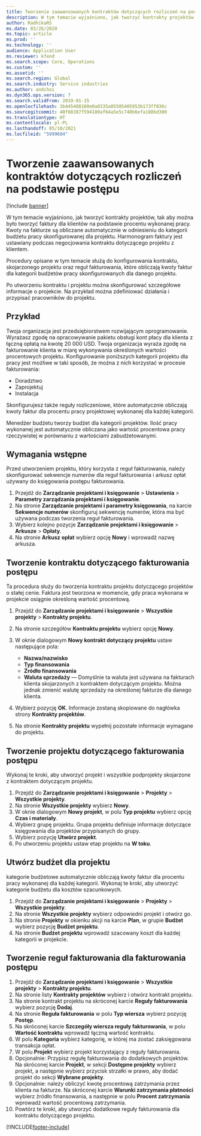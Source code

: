 ```yaml
---
title: Tworzenie zaawansowanych kontraktów dotyczących rozliczeń na podstawie postępu
description: W tym temacie wyjaśniono, jak tworzyć kontrakty projektów, tak aby można było generować faktury dla klientów na podstawie procentu wykonanej pracy.
author: RadhikaRS
ms.date: 03/26/2020
ms.topic: article
ms.prod: ''
ms.technology: ''
audience: Application User
ms.reviewer: kfend
ms.search.scope: Core, Operations
ms.custom: ''
ms.assetid: ''
ms.search.region: Global
ms.search.industry: Service industries
ms.author: andchoi
ms.dyn365.ops.version: 7
ms.search.validFrom: 2019-01-15
ms.openlocfilehash: 3b445488100e0a8335a05505405953b173ff836c
ms.sourcegitcommit: 40f68387f594180af64a5e5c748b6efa188bd300
ms.translationtype: HT
ms.contentlocale: pl-PL
ms.lasthandoff: 05/10/2021
ms.locfileid: "5999684"
---
```

# <a name="create-advanced-contracts-for-billing-based-on-progress"></a>Tworzenie zaawansowanych kontraktów dotyczących rozliczeń na podstawie postępu
[!include [banner](../includes/banner.md)]

W tym temacie wyjaśniono, jak tworzyć kontrakty projektów, tak aby można było tworzyć faktury dla klientów na podstawie procentu wykonanej pracy. Kwoty na fakturze są obliczane automatycznie w odniesieniu do kategorii budżetu pracy skonfigurowanej dla projektu. Harmonogram faktury jest ustawiany podczas negocjowania kontraktu dotyczącego projektu z klientem.

Procedury opisane w tym temacie służą do konfigurowania kontraktu, skojarzonego projektu oraz reguł fakturowania, które obliczają kwoty faktur dla kategorii budżetów pracy skonfigurowanych dla danego projektu.

Po utworzeniu kontraktu i projektu można skonfigurować szczegółowe informacje o projekcie. Na przykład można zdefiniować działania i przypisać pracowników do projektu.

## <a name="example"></a>Przykład

Twoja organizacja jest przedsiębiorstwem rozwijającym oprogramowanie. Wyrażasz zgodę na opracowywanie pakietu obsługi kont płacy dla klienta z łączną opłatą na kwotę 20 000 USD. Twoja organizacja wyraża zgodę na fakturowanie klienta w miarę wykonywania określonych wartości procentowych projektu. Konfigurowanie poniższych kategorii projektu dla pracy jest możliwe w taki sposób, że można z nich korzystać w procesie fakturowania:

- Doradztwo
- Zaprojektuj
- Instalacja

Skonfigurujesz także reguły rozliczeniowe, które automatycznie obliczają kwoty faktur dla procentu pracy projektowej wykonanej dla każdej kategorii.

Menedżer budżetu tworzy budżet dla kategorii projektów. Ilość pracy wykonanej jest automatycznie obliczana jako wartość procentowa pracy rzeczywistej w porównaniu z wartościami zabudżetowanymi.

## <a name="prerequisites"></a>Wymagania wstępne

Przed utworzeniem projektu, który korzysta z reguł fakturowania, należy skonfigurować sekwencje numerów dla reguł fakturowania i arkusz opłat używany do księgowania postępu fakturowania.

1. Przejdź do **Zarządzanie projektami i księgowanie** \> **Ustawienia** \> **Parametry zarządzania projektami i księgowanie**.
2. Na stronie **Zarządzanie projektami i parametry księgowania**, na karcie **Sekwencje numerów** skonfiguruj sekwencję numerów, która ma być używana podczas tworzenia reguł fakturowania.
3. Wybierz kolejno pozycje **Zarządzanie projektami i księgowanie** \> **Arkusze** \> **Opłaty**.
4. Na stronie **Arkusz opłat** wybierz opcję **Nowy** i wprowadź nazwę arkusza.

## <a name="create-a-contract-for-progress-billings"></a>Tworzenie kontraktu dotyczącego fakturowania postępu

Ta procedura służy do tworzenia kontraktu projektu dotyczącego projektów o stałej cenie. Faktura jest tworzona w momencie, gdy praca wykonana w projekcie osiągnie określoną wartość procentową.

1. Przejdź do **Zarządzanie projektami i księgowanie** \> **Wszystkie projekty** \> **Kontrakty projektu**.
2. Na stronie szczegółów **Kontraktu projektu** wybierz opcję **Nowy**.
3. W oknie dialogowym **Nowy kontrakt dotyczący projektu** ustaw następujące pola:

    - **Nazwa/nazwisko**
    - **Typ finansowania**
    - **Źródło finansowania**
    - **Waluta sprzedaży** — Domyślnie ta waluta jest używana na fakturach klienta skojarzonych z kontraktem dotyczącym projektu. Można jednak zmienić walutę sprzedaży na określonej fakturze dla danego klienta.

4. Wybierz pozycję **OK**. Informacje zostaną skopiowane do nagłówka strony **Kontrakty projektów**.
5. Na stronie **Kontrakty projektu** wypełnij pozostałe informacje wymagane do projektu.

## <a name="create-a-project-for-progress-billings"></a>Tworzenie projektu dotyczącego fakturowania postępu

Wykonaj te kroki, aby utworzyć projekt i wszystkie podprojekty skojarzone z kontraktem dotyczącym projektu.

1. Przejdź do **Zarządzanie projektami i księgowanie** \> **Projekty** \> **Wszystkie projekty**.
2. Na stronie **Wszystkie projekty** wybierz **Nowy**.
3. W oknie dialogowym **Nowy projekt**, w polu **Typ projektu** wybierz opcję **Czas i materiały**.
4. Wybierz grupę projektu. Grupa projektu definiuje informacje dotyczące księgowania dla projektów przypisanych do grupy.
5. Wybierz pozycję **Utwórz projekt**.
6. Po utworzeniu projektu ustaw etap projektu na **W toku**.

## <a name="create-a-budget-for-a-project"></a>Utwórz budżet dla projektu

kategorie budżetowe automatycznie obliczają kwoty faktur dla procentu pracy wykonanej dla każdej kategorii. Wykonaj te kroki, aby utworzyć kategorie budżetu dla kosztów szacunkowych.

1. Przejdź do **Zarządzanie projektami i księgowanie** \> **Projekty** \> **Wszystkie projekty**.
2. Na stronie **Wszystkie projekty** wybierz odpowiedni projekt i otwórz go.
3. Na stronie **Projekty** w okienku akcji na karcie **Plan**, w grupie **Budżet** wybierz pozycję **Budżet projektu**.
4. Na stronie **Budżet projektu** wprowadź szacowany koszt dla każdej kategorii w projekcie.

## <a name="create-billing-rules-for-progress-billings"></a>Tworzenie reguł fakturowania dla fakturowania postępu

1. Przejdź do **Zarządzanie projektami i księgowanie** \> **Wszystkie projekty** \> **Kontrakty projektu**.
2. Na stronie listy **Kontrakty projektów** wybierz i otwórz kontrakt projektu.
3. Na stronie kontrakt projektu na skróconej karcie **Reguły fakturowania** wybierz pozycję **Dodaj**.
4. Na stronie **Reguła fakturowania** w polu **Typ wiersza** wybierz pozycję **Postęp**.
5. Na skróconej karcie **Szczegóły wiersza reguły fakturowania**, w polu **Wartość kontraktu** wprowadź łączną wartość kontraktu.
6. W polu **Kategoria** wybierz kategorię, w której ma zostać zaksięgowana transakcja opłat.
7. W polu **Projekt** wybierz projekt korzystający z reguły fakturowania.
8. Opcjonalnie: Przypisz regułę fakturowania do dodatkowych projektów. Na skróconej karcie **Projekt**, w sekcji **Dostępne projekty** wybierz projekt, a następnie wybierz przycisk strzałki w prawo, aby dodać projekt do sekcji **Wybrane projekty**.
9. Opcjonalnie: należy obliczyć kwotę procentową zatrzymania przez klienta na fakturze. Na skróconej karcie **Warunki zatrzymania płatności** wybierz źródło finansowania, a następnie w polu **Procent zatrzymania** wprowadź wartość procentową zatrzymania.
10. Powtórz te kroki, aby utworzyć dodatkowe reguły fakturowania dla kontraktu dotyczącego projektu.


[!INCLUDE[footer-include](../includes/footer-banner.md)]
